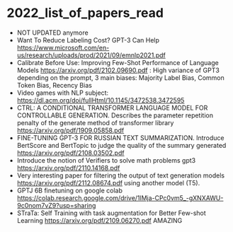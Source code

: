 # 2022_list_of_papers_read

* NOT UPDATED anymore
* Want To Reduce Labeling Cost? GPT-3 Can Help https://www.microsoft.com/en-us/research/uploads/prod/2021/09/emnlp2021.pdf
* Calibrate Before Use: Improving Few-Shot Performance of Language Models https://arxiv.org/pdf/2102.09690.pdf : High variance of GPT3 depending on the prompt, 3 main biases: Majority Label Bias, Common Token Bias, Recency Bias 
* Video games with NLP subject: https://dl.acm.org/doi/fullHtml/10.1145/3472538.3472595
* CTRL: A CONDITIONAL TRANSFORMER LANGUAGE MODEL FOR CONTROLLABLE GENERATION. Describes the parameter repetition penalty of the generate method of transformer library https://arxiv.org/pdf/1909.05858.pdf
* FINE-TUNING GPT-3 FOR RUSSIAN TEXT SUMMARIZATION. Introduce BertScore and BertTopic to judge the quality of the summary generated
https://arxiv.org/pdf/2108.03502.pdf
* Introduce the notion of Verifiers to solve math problems gpt3
https://arxiv.org/pdf/2110.14168.pdf
* Very interesting paper for filtering the output of text generation models https://arxiv.org/pdf/2112.08674.pdf using another model (T5).
* GPTJ 6B finetuning on google colab https://colab.research.google.com/drive/1lMja-CPc0vm5_-gXNXAWU-9c0nom7vZ9?usp=sharing
* STraTa: Self Training with task augmentation for Better Few-shot Learning https://arxiv.org/pdf/2109.06270.pdf AMAZING
